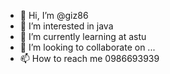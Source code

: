 - 👋 Hi, I’m @giz86
- 👀 I’m interested in java
- 🌱 I’m currently learning at astu
- 💞️ I’m looking to collaborate on ...
- 📫 How to reach me 0986693939

<!---
giz86/giz86 is a ✨ special ✨ repository because its `README.md` (this file) appears on your GitHub profile.
You can click the Preview link to take a look at your changes.
--->
